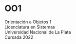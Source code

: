 # OO1
Orientación a Objetos 1  
Licenciatura en Sistemas  
Universidad Nacional de La Plata  
Cursada 2022
